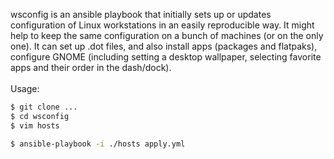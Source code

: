 wsconfig is an ansible playbook that initially sets up or updates configuration of Linux workstations in an easily reproducible way. It might help to keep the same configuration on a bunch of machines (or on the only one). It can set up .dot files, and also install apps (packages and flatpaks), configure GNOME (including setting a desktop wallpaper, selecting favorite apps and their order in the dash/dock).
\
\
Usage:
```bash
$ git clone ...
$ cd wsconfig
$ vim hosts

$ ansible-playbook -i ./hosts apply.yml 
```


